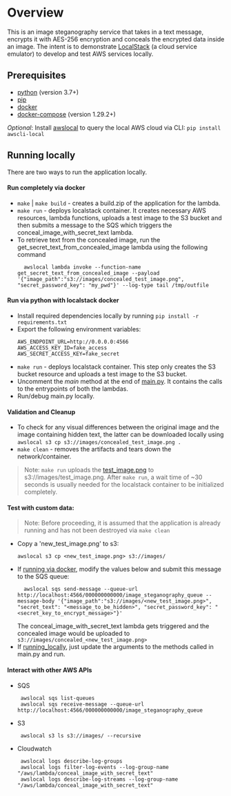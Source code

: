 # Overview

This is an image steganography service that takes in a text message, encrypts it with AES-256 encryption and conceals 
the encrypted data inside an image. 
The intent is to demonstrate [LocalStack](https://localstack.cloud/) (a cloud service emulator) to develop and test AWS 
services locally.

## Prerequisites

- [python](https://docs.python.org/3/using/index.html) (version 3.7+)
- [pip](https://pip.pypa.io/en/stable/installation/)
- [docker](https://docs.docker.com/get-docker/)
- [docker-compose](https://docs.docker.com/compose/install/) (version 1.29.2+)

_Optional_: Install [awslocal](https://github.com/localstack/awscli-local) to query the local AWS cloud via CLI: `pip install awscli-local`

## Running locally

There are two ways to run the application locally. 

#### Run completely via docker
* `make` | `make build` - creates a build.zip of the application for the lambda.
* `make run` - deploys localstack container. It creates necessary AWS resources, lambda functions, uploads a test image 
  to the S3 bucket and then submits a message to the SQS which triggers the conceal_image_with_secret_text lambda.
* To retrieve text from the concealed image, run the get_secret_text_from_concealed_image lambda using the following command
  ```
    awslocal lambda invoke --function-name get_secret_text_from_concealed_image --payload '{"image_path":"s3://images/concealed_test_image.png", "secret_password_key": "my_pwd"}' --log-type tail /tmp/outfile
  ```
  
#### Run via python with localstack docker
   * Install required dependencies locally by running `pip install -r requirements.txt`
   * Export the following environment variables:
     ```
     AWS_ENDPOINT_URL=http://0.0.0.0:4566
     AWS_ACCESS_KEY_ID=fake_access
     AWS_SECRET_ACCESS_KEY=fake_secret
     ```      
   * `make run` - deploys localstack container. This step only creates the S3 bucket resource and uploads a test image 
     to the S3 bucket.
   * Uncomment the _main_ method at the end of [main.py](src/main.py). It contains the calls to the entrypoints of both 
     the lambdas.
   * Run/debug main.py locally.

#### Validation and Cleanup
* To check for any visual differences between the original image and the image containing hidden text, the latter
  can be downloaded locally using `awslocal s3 cp s3://images/concealed_test_image.png .`
* `make clean` - removes the artifacts and tears down the network/container.
   
> Note: `make run` uploads the [test_image.png](resources/test_image.png) to s3://images/test_image.png. After `make run`, 
> a wait time of ~30 seconds is usually needed for the localstack container to be initialized completely.

#### Test with custom data:

> Note: Before proceeding, it is assumed that the application is already running and has not been destroyed via `make clean`

- Copy a 'new_test_image.png' to s3: 
  ```
  awslocal s3 cp <new_test_image.png> s3://images/
  ```
- If [running via docker](#run-completely-via-docker), modify the values below and submit this message to the SQS queue:
  ```
    awslocal sqs send-message --queue-url http://localhost:4566/000000000000/image_steganography_queue --message-body '{"image_path":"s3://images/<new_test_image.png>", "secret_text": "<message_to_be_hidden>", "secret_password_key": "<secret_key_to_encrypt_message>"}'
  ```
  The conceal_image_with_secret_text lambda gets triggered and the concealed image would be uploaded to `s3://images/concealed_<new_test_image.png>`
- If [running_locally](README.md#run-via-python-with-localstack-docker), just update the arguments to the methods called
  in main.py and run.

#### Interact with other AWS APIs

* SQS
   ```
    awslocal sqs list-queues
    awslocal sqs receive-message --queue-url http://localhost:4566/000000000000/image_steganography_queue
   ```

* S3
   ```
    awslocal s3 ls s3://images/ --recursive
   ```

* Cloudwatch
   ```
    awslocal logs describe-log-groups 
    awslocal logs filter-log-events --log-group-name "/aws/lambda/conceal_image_with_secret_text"
    awslocal logs describe-log-streams --log-group-name "/aws/lambda/conceal_image_with_secret_text"
   ```